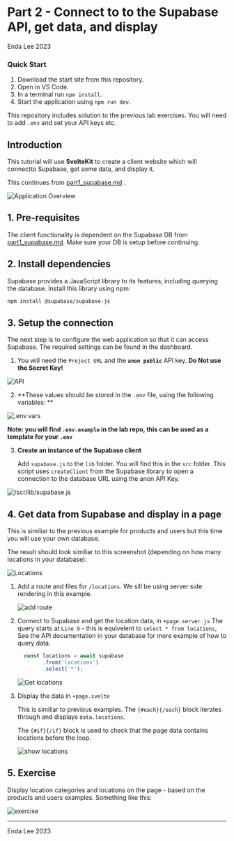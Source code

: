 #  Part 2 - Connect to to the Supabase API, get data, and display

Enda Lee 2023

### Quick Start

1. Download the start site from this repository.
2. Open in VS Code.
3. In a terminal run `npm install`.
4. Start the application using `npm run dev`.

This repository includes solution to the previous lab exercises. You will need to add `.env` and set your API keys etc.

## Introduction

This tutorial will use **SvelteKit** to create a client website which will connectto Supabase, get some data, and display it.

This continues from [part1_supabase.md](part1_supabase.md) .

![Application Overview](./media/app_arch.png)

## 1. Pre-requisites

The client functionality is dependent on the Supabase DB from [part1_supabase.md](part1_supabase.md). Make sure your DB is setup before continuing.



## 2. Install dependencies

Supabase provides a JavaScript library to its features, including querying the database. Install this library using npm:

```bash
npm install @supabase/supabase-js
```



## 3. Setup the connection

The next step is to configure the web application so that it can access Supabase. The required settings can be found in the dashboard. 

1. You will need the  `Project URL` and the **`anon public`** API key. **Do Not use the Secret Key!**

![API](./media/SB_API.png)



2. **These values should be stored in the `.env` file, using the following variables: **

![.env vars](./media/env.png)

**Note: you will find `.env.example` in the lab repo, this can be used as a template for your `.env`**



3. **Create an instance of the Supabase client**

   Add `supabase.js` to the `lib` folder. You will find this in the `src` folder. This script uses `createClient` from the Supabase library to open a connection to the database URL using the anon API Key.  

![/scr/lib/supabase.js](./media/lib_supabase.png)



## 4. Get data from Supabase and display in a page

This is similiar to the previous example for products and users but this time you will use your own database.

The result should look similiar to this screenshot (depending on how many locations in your database):

![Locations](./media/show_locations.png)



1. Add a route and files for `/locations`. We sill be using server side rendering in this example.

   ![add route](./media/add_route.png)



2. Connect to Supabase and get the location data, in `+page.server.js` The query starts at `Line 9` - this is equivelent to `select * from locations`, See the API documentation in your database for more example of how to query data.

   ```javascript
     const locations = await supabase
           .from('locations')
           .select('*');
   ```

   ![Get locations](./media/locations_ssr.png)

   

3. Display the data in `+page.svelte`

   This is similiar to previous examples. The `{#each}{/each}` block iterates through and displays `data.locations`.

   The `{#if}{/if}` block is used to check that the page data contains locations before the loop. 

   ![show locations](./media/locations_page.png)

   

## 5. Exercise

Display location categories and locations on the page - based on the products and users examples. Something like this:

![exercise](./media/ex_page.png)



------

Enda Lee 2023